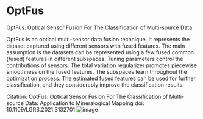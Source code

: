# OptFus
OptFus: Optical Sensor Fusion For The Classification of Multi-source Data

OptFus is an optical multi-sensor data fusion technique. It represents the dataset captured using different sensors with fused features. The main assumption is the datasets can be represented using a few fused common (fused) features in different subspaces. Tuning parameters control the contributions of sensors. The total variation regularizer promotes piecewise smoothness on the fused features. The subspaces learn throughout the optimization process. The estimated fused features can be used for further classification, and they considerably improve the classification results. 


Citation:
OptFus: Optical Sensor Fusion For The Classification of Multi-source Data: Application to Mineralogical Mapping 
doi: 10.1109/LGRS.2021.3132701
![image](https://user-images.githubusercontent.com/61419984/144495439-7e7c0b26-472e-422e-8b15-80dce9e83c4e.png)
